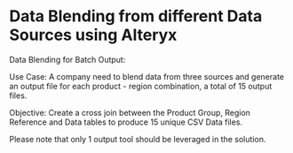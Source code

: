 # Data Blending from different Data Sources using Alteryx

Data Blending for Batch Output:

Use Case:  A company need to blend data from three sources and generate an output file for each product - region combination, a total of 15 output files.

Objective:  Create a cross join between the Product Group, Region Reference and Data tables to produce 15 unique CSV Data files.

Please note that only 1 output tool should be leveraged in the solution.
